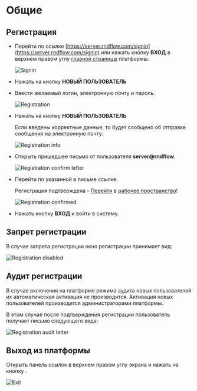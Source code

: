 # Общие

## Регистрация

- Перейти по ссылке [https://server.rndflow.com/signin](https://server.rndflow.com/signin) или нажать кнопку **ВХОД** в верхнем правом углу [главной страницы](https://server.rndflow.com/) платформы.

  ![Signin](/images/common/signin.png)

- Нажать на кнопку **НОВЫЙ ПОЛЬЗОВАТЕЛЬ**

- Ввести желаемый логин, электронную почту и пароль.

  ![Registration](/images/common/registration.png)

- Нажать на кнопку **НОВЫЙ ПОЛЬЗОВАТЕЛЬ**

  Если введены корректные данные, то будет сообщено об отправке сообщения на электронную почту.

  ![Registration info](/images/common/registration_info.png)

- Открыть пришедшее письмо от пользователя **server@rndflow**.

  ![Registration confirm letter](/images/common/registration_confirm.png)

- Перейти по указанной в письме ссылке.

  Регистрация подтверждена - [Перейти][1] в [рабочее пространство][2]!

  ![Registration confirmed](/images/common/registration_confirmed.png)

- Нажать кнопку **ВХОД** и войти в систему.

## Запрет регистрации

В случае запрета регистрации окно регистрации принимает вид:

![Registration disabled](/images/common/registration_disabled.png)


## Аудит регистрации

В случае включения на платформе режима аудита новых пользователей их автоматическая активация не производится. Активация новых пользователей производится администраторами платформы.

В этом случае после подтверждения регистрации пользователь получает письмо следующего вида:

![Registration audit letter](/images/common/registration_audit_wait.png)


## Выход из платформы

Открыть панель ссылок в верхнем правом углу экрана и нажать на кнопку <span class="iconify-inline" data-icon="mdi:logout"></span>.

![Exit](/images/common/link_panel.png)

[1]: #переход-в-рабочее-пространство
[2]: /docs/desc/workspace.md
